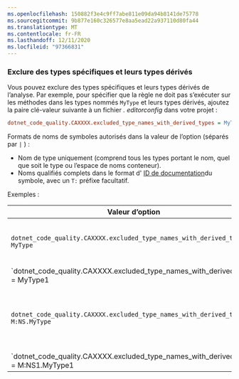 ```yaml
---
ms.openlocfilehash: 150882f3e4c9ff7abe811e09da94b8141de75778
ms.sourcegitcommit: 9b877e160c326577e8aa5ead22a937110d80fa44
ms.translationtype: MT
ms.contentlocale: fr-FR
ms.lasthandoff: 12/11/2020
ms.locfileid: "97366831"
---
```

### <a name="exclude-specific-types-and-their-derived-types"></a>Exclure des types spécifiques et leurs types dérivés

Vous pouvez exclure des types spécifiques et leurs types dérivés de l’analyse. Par exemple, pour spécifier que la règle ne doit pas s’exécuter sur les méthodes dans les types nommés `MyType` et leurs types dérivés, ajoutez la paire clé-valeur suivante à un fichier *. editorconfig* dans votre projet :

```ini
dotnet_code_quality.CAXXXX.excluded_type_names_with_derived_types = MyType
```

Formats de noms de symboles autorisés dans la valeur de l’option (séparés par `|` ) :

- Nom de type uniquement (comprend tous les types portant le nom, quel que soit le type ou l’espace de noms conteneur).
- Noms qualifiés complets dans le format d' [ID de documentation](../../docs/csharp/programming-guide/xmldoc/processing-the-xml-file.md#id-strings)du symbole, avec un `T:` préfixe facultatif.

Exemples :

| Valeur d’option | Résumé |
| --- | --- |
|`dotnet_code_quality.CAXXXX.excluded_type_names_with_derived_types = MyType` | Correspond à tous les types nommés `MyType` et tous leurs types dérivés. |
|`dotnet_code_quality.CAXXXX.excluded_type_names_with_derived_types = MyType1|MyType2` | Correspond à tous les types nommés, `MyType1` ou `MyType2` et tous leurs types dérivés. |
|`dotnet_code_quality.CAXXXX.excluded_type_names_with_derived_types = M:NS.MyType` | Correspond à un type spécifique `MyType` avec le nom qualifié complet donné et tous ses types dérivés. |
|`dotnet_code_quality.CAXXXX.excluded_type_names_with_derived_types = M:NS1.MyType1|M:NS2.MyType2` | Correspond à des types spécifiques `MyType1` et `MyType2` aux noms qualifiés complets respectifs, ainsi qu’à tous leurs types dérivés. |
